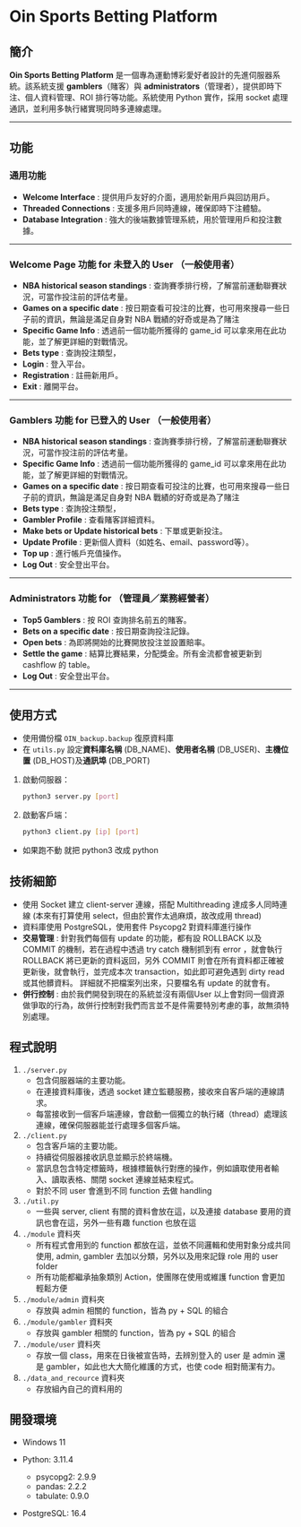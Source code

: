 # Oin Sports Betting Platform

## 簡介

**Oin Sports Betting Platform** 是一個專為運動博彩愛好者設計的先進伺服器系統。該系統支援 **gamblers**（賭客）與 **administrators**（管理者），提供即時下注、個人資料管理、ROI 排行等功能。系統使用 Python 實作，採用 socket 處理通訊，並利用多執行緒實現同時多連線處理。

---

## 功能

### 通用功能
- **Welcome Interface** : 提供用戶友好的介面，適用於新用戶與回訪用戶。
- **Threaded Connections** : 支援多用戶同時連線，確保即時下注體驗。
- **Database Integration** : 強大的後端數據管理系統，用於管理用戶和投注數據。

---

### Welcome Page 功能  for 未登入的 User （一般使用者）
- **NBA historical season standings** : 查詢賽季排行榜，了解當前運動聯賽狀況，可當作投注前的評估考量。
- **Games on a specific date** : 按日期查看可投注的比賽，也可用來搜尋一些日子前的資訊，無論是滿足自身對 NBA 戰績的好奇或是為了賭注
- **Specific Game Info** : 透過前一個功能所獲得的 game_id 可以拿來用在此功能，並了解更詳細的對戰情況。
- **Bets type** : 查詢投注類型，
- **Login** : 登入平台。
- **Registration** : 註冊新用戶。
- **Exit** : 離開平台。

---

### Gamblers 功能  for 已登入的 User （一般使用者）
- **NBA historical season standings** : 查詢賽季排行榜，了解當前運動聯賽狀況，可當作投注前的評估考量。
- **Specific Game Info** : 透過前一個功能所獲得的 game_id 可以拿來用在此功能，並了解更詳細的對戰情況。
- **Games on a specific date** : 按日期查看可投注的比賽，也可用來搜尋一些日子前的資訊，無論是滿足自身對 NBA 戰績的好奇或是為了賭注
- **Bets type** : 查詢投注類型，
- **Gambler Profile** : 查看賭客詳細資料。
- **Make bets or Update historical bets** : 下單或更新投注。
- **Update Profile** : 更新個人資料（如姓名、email、password等）。
- **Top up** : 進行帳戶充值操作。
- **Log Out** : 安全登出平台。

---

### Administrators 功能  for （管理員／業務經營者）
- **Top5 Gamblers** : 按 ROI 查詢排名前五的賭客。
- **Bets on a specific date** : 按日期查詢投注記錄。
- **Open bets** : 為即將開始的比賽開放投注並設置賠率。
- **Settle the game** : 結算比賽結果，分配獎金。所有金流都會被更新到 cashflow 的 table。
- **Log Out** : 安全登出平台。

---

## 使用方式

- 使用備份檔 `OIN_backup.backup` 復原資料庫
- 在 `utils.py` 設定**資料庫名稱** (DB_NAME)、**使用者名稱** (DB_USER)、**主機位置** (DB_HOST)及**通訊埠** (DB_PORT)

1. 啟動伺服器：
   ```bash
   python3 server.py [port]
2. 啟動客戶端：
   ```bash
   python3 client.py [ip] [port]

- 如果跑不動 就把 python3 改成 python


## 技術細節
- 使用 Socket 建立 client-server 連線，搭配 Multithreading 達成多人同時連線 (本來有打算使用 select，但由於實作太過麻煩，故改成用 thread)
- 資料庫使用 PostgreSQL，使用套件 Psycopg2 對資料庫進行操作
- **交易管理** : 針對我們每個有 update 的功能，都有設 ROLLBACK 以及 COMMIT 的機制，若在過程中透過 try catch 機制抓到有 error ，就會執行 ROLLBACK 將已更新的資料返回，另外 COMMIT 則會在所有資料都正確被更新後，就會執行，並完成本次 transaction，如此即可避免遇到 dirty read 或其他髒資料。 詳細就不把檔案列出來，只要檔名有 update 的就會有。
- **併行控制** : 由於我們開發到現在的系統並沒有兩個User 以上會對同一個資源做爭取的行為，故併行控制對我們而言並不是件需要特別考慮的事，故無須特別處理。

## 程式說明
1. `./server.py`
   -  包含伺服器端的主要功能。
   -  在連接資料庫後，透過 socket 建立監聽服務，接收來自客戶端的連線請求。
   -  每當接收到一個客戶端連線，會啟動一個獨立的執行緒（thread）處理該連線，確保伺服器能並行處理多個客戶端。
2. `./client.py`
   -  包含客戶端的主要功能。
   -  持續從伺服器接收訊息並顯示於終端機。
   -  當訊息包含特定標籤時，根據標籤執行對應的操作，例如讀取使用者輸入、讀取表格、關閉 socket 連線並結束程式。
   -  對於不同 user 會進到不同 function 去做 handling
3. `./util.py`
   -  一些與 server, client 有關的資料會放在這，以及連接 database 要用的資訊也會在這，另外一些有趣 function 也放在這
4. `./module` 資料夾
   -  所有程式會用到的 function 都放在這，並依不同邏輯和使用對象分成共同使用, admin, gambler 去加以分類，另外以及用來記錄 role 用的 user folder
   -  所有功能都繼承抽象類別 Action，使團隊在使用或維護 function 會更加輕鬆方便 
5. `./module/admin` 資料夾
   -  存放與 admin 相關的 function，皆為 py + SQL 的組合
6. `./module/gambler` 資料夾
   -  存放與 gambler 相關的 function，皆為 py + SQL 的組合
7. `./module/user` 資料夾
   -  存放一個 class，用來在日後被宣告時，去辨別登入的 user 是 admin 還是 gambler，如此也大大簡化維護的方式，也使 code 相對簡潔有力。
8. `./data_and_recource` 資料夾
   -   存放組內自己的資料用的

## 開發環境

- Windows 11

- Python: 3.11.4

  - psycopg2: 2.9.9
  - pandas: 2.2.2
  - tabulate: 0.9.0

- PostgreSQL: 16.4
